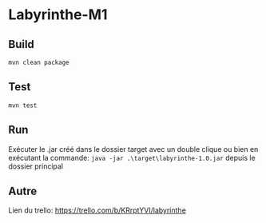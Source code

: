 # Labyrinthe-M1

## Build

`mvn clean package`

## Test

`mvn test`

## Run

Exécuter le .jar créé dans le dossier target avec un double clique ou bien en exécutant la commande: `java -jar .\target\labyrinthe-1.0.jar` depuis le dossier principal

## Autre

Lien du trello:
<https://trello.com/b/KRrptYVI/labyrinthe>
